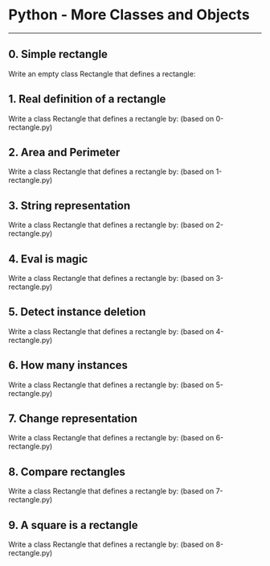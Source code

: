 # Python - More Classes and Objects
---------------
## 0. Simple rectangle
Write an empty class Rectangle that defines a rectangle:

## 1. Real definition of a rectangle
Write a class Rectangle that defines a rectangle by: (based on 0-rectangle.py)

## 2. Area and Perimeter
Write a class Rectangle that defines a rectangle by: (based on 1-rectangle.py)

## 3. String representation
Write a class Rectangle that defines a rectangle by: (based on 2-rectangle.py)

## 4. Eval is magic
Write a class Rectangle that defines a rectangle by: (based on 3-rectangle.py)

## 5. Detect instance deletion
Write a class Rectangle that defines a rectangle by: (based on 4-rectangle.py)

## 6. How many instances
Write a class Rectangle that defines a rectangle by: (based on 5-rectangle.py)

## 7. Change representation
Write a class Rectangle that defines a rectangle by: (based on 6-rectangle.py)

## 8. Compare rectangles
Write a class Rectangle that defines a rectangle by: (based on 7-rectangle.py)

## 9. A square is a rectangle
Write a class Rectangle that defines a rectangle by: (based on 8-rectangle.py)